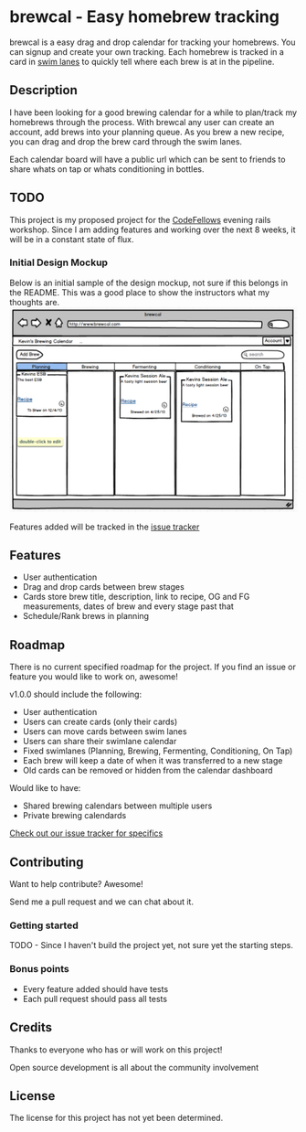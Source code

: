 brewcal - Easy homebrew tracking
=======
brewcal is a easy drag and drop calendar for tracking your homebrews.
You can signup and create your own tracking.  Each homebrew is tracked in a card in [swim lanes](http://en.wikipedia.org/wiki/Swim_lane) to quickly tell where each brew is at in the pipeline.

Description
-----------
I have been looking for a good brewing calendar for a while to plan/track my homebrews through the process. With brewcal any user can create an account, add brews into your planning queue. As you brew a new recipe, you can drag and drop the brew card through the swim lanes.   

Each calendar board will have a public url which can be sent to friends to share whats on tap or whats conditioning in bottles.

TODO
----
This project is my proposed project for the [CodeFellows](http://www.codefellows.org) evening rails workshop. Since I am adding features and working over the next 8 weeks, it will be in a constant state of flux.

### Initial Design Mockup
Below is an initial sample of the design mockup, not sure if this belongs in the README.   This was a good place to show the instructors what my thoughts are.
![Mockup](https://github.com/kevinvanderlugt/brewcal/blob/master/brewcal_mockup.png "Mockup")

Features added will be tracked in the [issue tracker](https://github.com/kevinvanderlugt/brewcal/issues)

Features
--------
* User authentication
* Drag and drop cards between brew stages
* Cards store brew title, description, link to recipe, OG and FG measurements, dates of brew and every stage past that
* Schedule/Rank brews in planning

Roadmap
-------
There is no current specified roadmap for the project. If you find an issue or feature you would like to work on, awesome!

v1.0.0 should include the following:
* User authentication
* Users can create cards (only their cards)
* Users can move cards between swim lanes
* Users can share their swimlane calendar
* Fixed swimlanes (Planning, Brewing, Fermenting, Conditioning, On Tap)
* Each brew will keep a date of when it was transferred to a new stage
* Old cards can be removed or hidden from the calendar dashboard

Would like to have:
* Shared brewing calendars between multiple users
* Private brewing calendards


[Check out our issue tracker for specifics](https://github.com/kevinvanderlugt/brewcal/issues)

Contributing
------------
Want to help contribute?  Awesome!

Send me a pull request and we can chat about it.

### Getting started
TODO - Since I haven't build the project yet, not sure yet the starting steps.

### Bonus points
* Every feature added should have tests
* Each pull request should pass all tests

Credits
-------
Thanks to everyone who has or will work on this project!  

Open source development is all about the community involvement

License
-------
The license for this project has not yet been determined.

